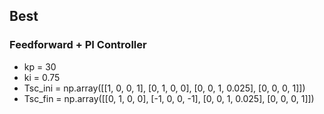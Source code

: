 ## Best
### Feedforward + PI Controller
- kp = 30 
- ki = 0.75
- Tsc_ini = np.array([[1, 0, 0, 1],
                    [0, 1, 0, 0],
                    [0, 0, 1, 0.025],
                    [0, 0, 0, 1]])
- Tsc_fin = np.array([[0, 1, 0, 0],
                    [-1, 0, 0, -1],
                    [0, 0, 1, 0.025],
                    [0, 0, 0, 1]])
